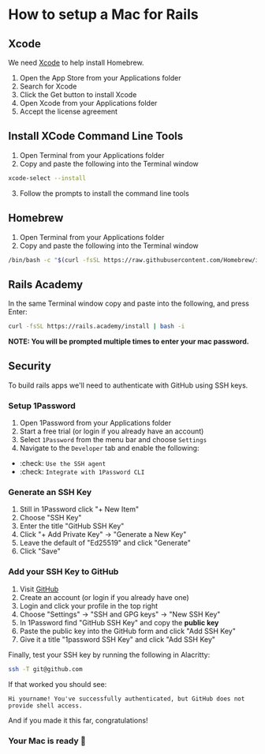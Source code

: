 # How to setup a Mac for Rails

## Xcode

We need [Xcode](https://developer.apple.com/xcode/) to help install Homebrew.

1. Open the App Store from your Applications folder
2. Search for Xcode
3. Click the Get button to install Xcode
4. Open Xcode from your Applications folder
5. Accept the license agreement

## Install XCode Command Line Tools

1. Open Terminal from your Applications folder
2. Copy and paste the following into the Terminal window

```bash
xcode-select --install
```

3. Follow the prompts to install the command line tools

## Homebrew

1. Open Terminal from your Applications folder
2. Copy and paste the following into the Terminal window

```bash
/bin/bash -c "$(curl -fsSL https://raw.githubusercontent.com/Homebrew/install/HEAD/install.sh)"
```

## Rails Academy

In the same Terminal window copy and paste into the following, and press Enter:

```bash
curl -fsSL https://rails.academy/install | bash -i
```

**NOTE: You will be prompted multiple times to enter your mac password.**

## Security

To build rails apps we'll need to authenticate with GitHub using SSH keys.

### Setup 1Password

1. Open 1Password from your Applications folder
2. Start a free trial (or login if you already have an account)
3. Select `1Password` from the menu bar and choose `Settings`
4. Navigate to the `Developer` tab and enable the following:

- :check: `Use the SSH agent`
- :check: `Integrate with 1Password CLI`

### Generate an SSH Key

1. Still in 1Password click "+ New Item"
2. Choose "SSH Key"
3. Enter the title "GitHub SSH Key"
4. Click "+ Add Private Key" -> "Generate a New Key"
5. Leave the default of "Ed25519" and click "Generate"
6. Click "Save"

### Add your SSH Key to GitHub

1. Visit [GitHub](https://github.com)
2. Create an account (or login if you already have one)
3. Login and click your profile in the top right
4. Choose "Settings" -> "SSH and GPG keys" -> "New SSH Key"
5. In 1Password find "GitHub SSH Key" and copy the **public key**
6. Paste the public key into the GitHub form and click "Add SSH Key"
7. Give it a title "1password SSH Key" and click "Add SSH Key"

Finally, test your SSH key by running the following in Alacritty:

```bash
ssh -T git@github.com
```

If that worked you should see:

```
Hi yourname! You've successfully authenticated, but GitHub does not provide shell access.
```

And if you made it this far, congratulations!

### Your Mac is ready :tada:



